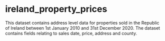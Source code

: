 # ireland_property_prices
This dataset contains address level data for properties sold in the Republic of Ireland between 1st January 2010 and 31st December 2020. The dataset contains fields relating to sales date, price, address and county.
